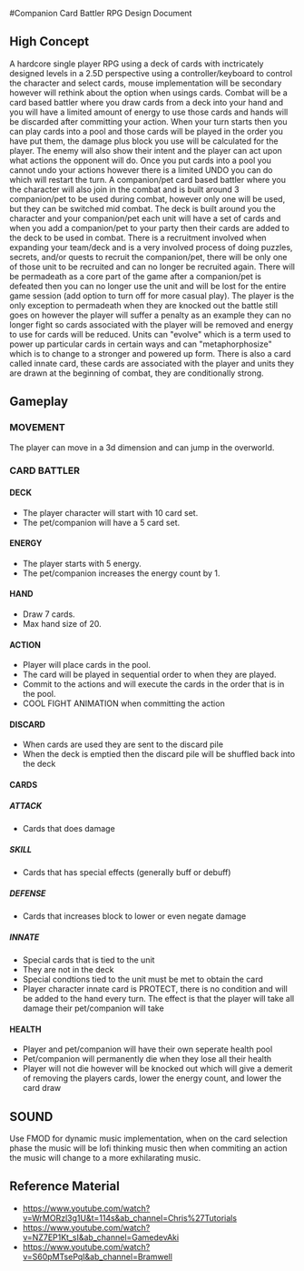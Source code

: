 #Companion Card Battler RPG Design Document

## High Concept
A hardcore single player RPG using a deck of cards with inctricately designed levels in a 2.5D perspective using a controller/keyboard to control the character and select cards, mouse implementation will be secondary however will rethink about the option when usings cards. Combat will be a card based battler where you draw cards from a deck into your hand and you will have a limited amount of energy to use those cards and hands will be discarded after committing your action. When your turn starts then you can play cards into a pool and those cards will be played in the order you have put them, the damage plus block you use will be calculated for the player. The enemy will also show their intent and the player can act upon what actions the opponent will do. Once you put cards into a pool you cannot undo your actions however there is a limited UNDO you can do which will restart the turn. A companion/pet card based battler where you the character will also join in the combat and is built around 3 companion/pet to be used during combat, however only one will be used, but they can be switched mid combat. The deck is built around you the character and your companion/pet each unit will have a set of cards and when you add a companion/pet to your party then their cards are added to the deck to be used in combat. There is a recruitment involved when expanding your team/deck and is a very involved process of doing puzzles, secrets, and/or quests to recruit the companion/pet, there will be only one of those unit to be recruited and can no longer be recruited again. There will be permadeath as a core part of the game after a companion/pet is defeated then you can no longer use the unit and will be lost for the entire game session (add option to turn off for more casual play). The player is the only exception to permadeath when they are knocked out the battle still goes on however the player will suffer a penalty as an example they can no longer fight so cards associated with the player will be removed and energy to use for cards will be reduced. Units can "evolve" which is a term used to power up particular cards in certain ways and can "metaphorphosize" which is to change to a stronger and powered up form. There is also a card called innate card, these cards are associated with the player and units they are drawn at the beginning of combat, they are conditionally strong.

## Gameplay
### MOVEMENT
The player can move in a 3d dimension and can jump in the overworld.

### CARD BATTLER
#### DECK
- The player character will start with 10 card set.
- The pet/companion will have a 5 card set.

#### ENERGY
- The player starts with 5 energy.
- The pet/companion increases the energy count by 1.

#### HAND
- Draw 7 cards.
- Max hand size of 20.

#### ACTION
- Player will place cards in the pool.
- The card will be played in sequential order to when they are played.
- Commit to the actions and will execute the cards in the order that is in the pool.
- COOL FIGHT ANIMATION when committing the action

#### DISCARD
- When cards are used they are sent to the discard pile
- When the deck is emptied then the discard pile will be shuffled back into the deck

#### CARDS
##### ATTACK
- Cards that does damage

##### SKILL
- Cards that has special effects (generally buff or debuff)

##### DEFENSE
- Cards that increases block to lower or even negate damage

##### INNATE
- Special cards that is tied to the unit
- They are not in the deck
- Special condtions tied to the unit must be met to obtain the card
- Player character innate card is PROTECT, there is no condition and will be added to the hand every turn. The effect is that the player will take all damage their pet/companion will take

#### HEALTH
- Player and pet/companion will have their own  seperate health pool
- Pet/companion will permanently die when they lose all their health
- Player will not die however will be knocked out which will give a demerit of removing the players cards, lower the energy count, and lower the card draw

## SOUND
Use FMOD for dynamic music implementation, when on the card selection phase the music will be lofi thinking music then when commiting an action the music will change to a more exhilarating music.

## Reference Material
- https://www.youtube.com/watch?v=WrMORzl3g1U&t=114s&ab_channel=Chris%27Tutorials
- https://www.youtube.com/watch?v=NZ7EP1Kt_sI&ab_channel=GamedevAki
- https://www.youtube.com/watch?v=S60pMTsePqI&ab_channel=Bramwell
